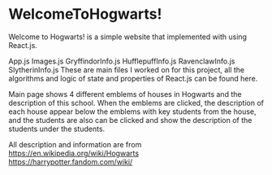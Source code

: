 # WelcomeToHogwarts!

Welcome to Hogwarts! is a simple website that implemented with using React.js.

App.js
Images.js
GryffindorInfo.js
HufflepuffInfo.js
RavenclawInfo.js
SlytherinInfo.js
These are main files I worked on for this project, all the algorithms and logic of state and properties of React.js can be found here.

Main page shows 4 different emblems of houses in Hogwarts and the description of this school.
When the emblems are clicked, the description of each house appear below the emblems with key students from the house,
and the students are also can be clicked and show the description of the students under the students.

All description and information are from 
https://en.wikipedia.org/wiki/Hogwarts
https://harrypotter.fandom.com/wiki/
